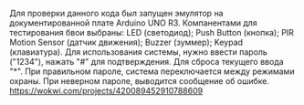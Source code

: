 Для проверки данного кода был запущен эмулятор на документированной плате Arduino UNO R3. Компанентами для тестирования бвои выбраны: LED (светодиод); Push Button (кнопка); PIR Motion Sensor (датчик движения); Buzzer (зуммер); Keypad (клавиатура).  Для использования системы, нужно ввести пароль ("1234"), нажать "#" для подтверждения. Для сброса текущего ввода "*". При правильном пароле, система переключается между режимами охраны. При неверном пароле, выводится сообщение об ошибке.
https://wokwi.com/projects/420089452910788609
